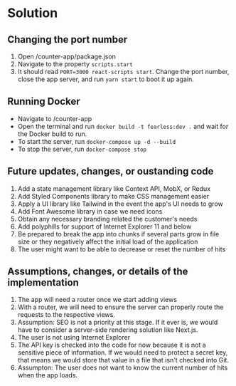 # Solution

## Changing the port number

1. Open /counter-app/package.json
2. Navigate to the property `scripts.start`
3. It should read `PORT=3000 react-scripts start`. Change the port number, close the app server, and run `yarn start` to boot it up again.

## Running Docker

* Navigate to /counter-app
* Open the terminal and run `docker build -t fearless:dev .` and wait for the Docker build to run.
* To start the server, run `docker-compose up -d --build`
* To stop the server, run `docker-compose stop`

## Future updates, changes, or oustanding code

1. Add a state management library like Context API, MobX, or Redux
2. Add Styled Components library to make CSS management easier
3. Apply a UI library like Tailwind in the event the app's UI needs to grow
4. Add Font Awesome library in case we need icons
5. Obtain any necessary branding related the customer's needs
6. Add polyphills for support of Internet Explorer 11 and below
7. Be prepared to break the app into chunks if several parts grow in file size or they negatively affect the initial load of the application
8. The user might want to be able to decrease or reset the number of hits

## Assumptions, changes, or details of the implementation

1. The app will need a router once we start adding views
2. With a router, we will need to ensure the server can properly route the requests to the respective views.
3. Assumption: SEO is not a priority at this stage. If it ever is, we would have to consider a server-side rendering solution like Next.js.
4. The user is not using Internet Explorer
5. The API key is checked into the code for now because it is not a sensitive piece of information. If we would need to protect a secret key, that means we would store that value in a file that isn't checked into Git.
6. Assumpton: The user does not want to know the current number of hits when the app loads.